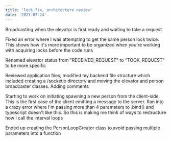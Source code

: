 ```yaml
---
title: 'lock fix, architecture review'
date: '2021-07-24'
---
```


Broadcasting when the elevator is first ready and waiting to take a request

Fixed an error where I was attempting to get the same person lock twice.  This shows how it's more important to be organized when you're working with acquiring locks before the code runs

Renamed elevator status from "RECEIVED_REQUEST" to "TOOK_REQUEST" to be more specific

Reviewed application files, modified my backend file structure which included creating a /socketio directory and moving the elevator and person broadcaster classes.  Adding comments

Starting to work on initiating spawning a new person from the client-side.  This is the first case of the client emitting a message to the server.  Ran into a crazy error where I'm passing more than 4 parameters to .bind() and typescript doesn't like this.  So this is making me think of ways to restructure how I call the interval loops

Ended up creating the PersonLoopCreator class to avoid passing multiple parameters into a function